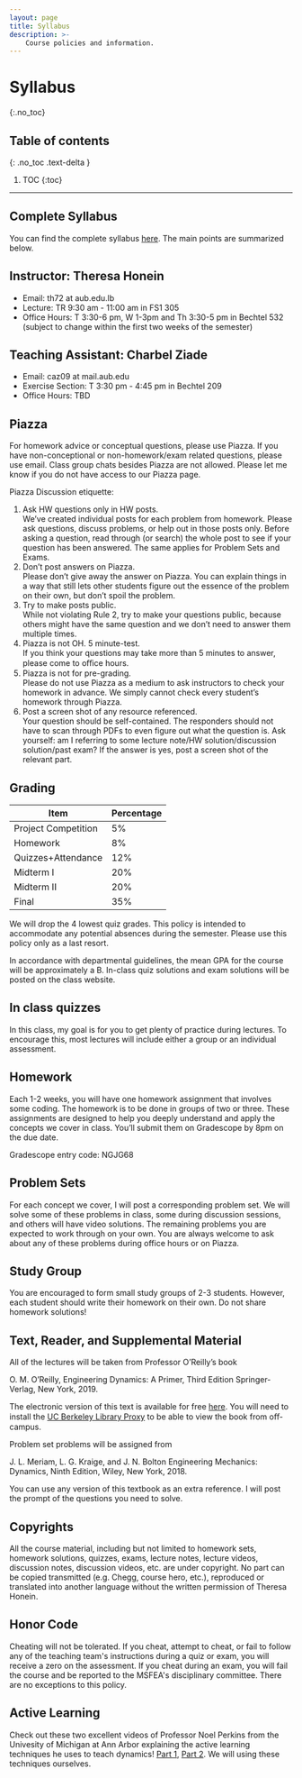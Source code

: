 ```yaml
---
layout: page
title: Syllabus
description: >-
    Course policies and information.
---
```


# Syllabus
{:.no_toc}

## Table of contents
{: .no_toc .text-delta }

1. TOC
{:toc}

---

## Complete Syllabus
You can find the complete syllabus [here](https://drive.google.com/file/d/1GaEhTCDMtyIplww_ql51YKvpQ-FzFdDF/view?usp=sharing).
The main points are summarized below.

## Instructor: Theresa Honein
- Email: th72 at aub.edu.lb
- Lecture: TR 9:30 am - 11:00 am in FS1 305
- Office Hours: T 3:30-6 pm, W 1-3pm and Th 3:30-5 pm in Bechtel 532 (subject to change within the first two weeks of the semester)

## Teaching Assistant: Charbel Ziade
- Email: caz09 at mail.aub.edu
- Exercise Section: T 3:30 pm - 4:45 pm in Bechtel 209
- Office Hours: TBD

## Piazza

For homework advice or conceptual questions, please use Piazza. If you have non-conceptional or non-homework/exam related questions, please use email. Class group chats besides Piazza are not allowed. Please let me know if you do not have access to our Piazza page.

Piazza Discussion etiquette:
1. Ask HW questions only in HW posts.\
We’ve created individual posts for each problem from homework. Please ask questions, discuss problems, or help out in those
posts only. Before asking a question, read through (or search) the whole post to see if your question has been answered. The same applies for Problem Sets and Exams.
2. Don’t post answers on Piazza.\
Please don’t give away the answer on Piazza. You can explain things in a way that still lets other students figure out the
essence of the problem on their own, but don’t spoil the problem.
3. Try to make posts public.\
While not violating Rule 2, try to make your questions public, because others might have the same question and we don’t
need to answer them multiple times.
4. Piazza is not OH. 5 minute-test.\
If you think your questions may take more than 5 minutes to answer, please come to oﬃce hours.
5. Piazza is not for pre-grading.\
Please do not use Piazza as a medium to ask instructors to check your homework in advance. We simply cannot check every
student’s homework through Piazza.
6. Post a screen shot of any resource referenced.\
Your question should be self-contained. The responders should not have to scan through PDFs to even figure out what the
question is. Ask yourself: am I referring to some lecture note/HW solution/discussion solution/past exam?
If the answer is yes, post a screen shot of the relevant part.

## Grading

| Item | Percentage |
| ---- | ---------- |
| Project Competition | 5% |
| Homework | 8% |
| Quizzes+Attendance | 12% |
| Midterm I | 20% |
| Midterm II | 20% |
| Final | 35% |

We will drop the 4 lowest quiz grades. This policy is intended to accommodate any potential absences during the semester. Please use this policy only as a last resort.

In accordance with departmental guidelines, the mean GPA for the course will be approximately a B. In-class quiz solutions and exam solutions will be posted on the class website.

## In class quizzes
In this class, my goal is for you to get plenty of practice during lectures. To encourage this, most lectures will include either a group or an individual assessment.

## Homework
Each 1-2 weeks, you will have one homework assignment that involves some coding. The homework is to be done in groups of two or three. These assignments are designed to help you deeply understand and apply the concepts we cover in class. You’ll submit them on Gradescope by 8pm on the due date.

Gradescope entry code: NGJG68

## Problem Sets
For each concept we cover, I will post a corresponding problem set. We will solve some of these problems in class, some during discussion sessions, and others will have video solutions. The remaining problems you are expected to work through on your own. You are always welcome to ask about any of these problems during office hours or on Piazza.

## Study Group
You are encouraged to form small study groups of 2-3 students. However, each student should write their homework on their own.
Do not share homework solutions!

## Text, Reader, and Supplemental Material
All of the lectures will be taken from Professor O’Reilly’s book

O. M. O’Reilly, Engineering Dynamics: A Primer, Third Edition
Springer-Verlag, New York, 2019.

The electronic version of this text is available for free [here](https://doi.org/10.1007/978-3-030-11745-0). You will need to install the [UC Berkeley Library Proxy](https://www.lib.berkeley.edu/help/proxy-server) to be able to
view the book from oﬀ-campus.

Problem set problems will be assigned from

J. L. Meriam, L. G. Kraige, and J. N. Bolton Engineering Mechanics: Dynamics, Ninth Edition, Wiley, New York, 2018.

You can use any version of this textbook as an extra reference. I will post the prompt of the questions you need to solve.

## Copyrights
All the course material, including but not limited to homework sets, homework solutions, quizzes, exams, lecture notes, lecture
videos, discussion notes, discussion videos, etc. are under copyright. No part can be copied transmitted (e.g. Chegg, course hero,
etc.), reproduced or translated into another language without the written permission of Theresa Honein.

## Honor Code
Cheating will not be tolerated. If you cheat, attempt to cheat, or fail to follow any of the teaching team's instructions during a quiz or exam, you will receive a zero on the assessment. If you cheat during an exam, you will fail the course and be reported to the MSFEA's disciplinary committee. There are no exceptions to this policy.

## Active Learning
Check out these two excellent videos of Professor Noel Perkins from the Univesity of Michigan at Ann Arbor explaining the active learning techniques he uses to teach dynamics! [Part 1](https://www.youtube.com/watch?v=wHEys-JHeb8), [Part 2](https://www.youtube.com/watch?v=96j69u4v-wE). We will using these techniques ourselves.

